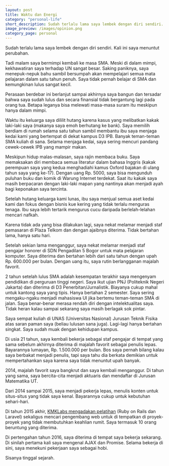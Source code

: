 ```yaml
---
layout: post
title: Waktu dan Energi
category: "personal-life"
short_description: Sudah terlalu lama saya lembek dengan diri sendiri. Kali ini saya menuntut perubahan.
image_preview: /images/opinion.png
category_page: personal
---
```


Sudah terlalu lama saya lembek dengan diri sendiri. Kali ini saya menuntut
perubahan.

Tadi malam saya bermimpi kembali ke masa SMA. Meski di dalam mimpi,
kekhawatiran saya terhadap UN sangat besar. Saking paniknya, saya menepuk-nepuk
bahu sambil bersumpah akan mempelajari semua mata pelajaran dalam satu tahun
penuh. Saya tidak pernah belajar di SMA dan kemungkinan lulus sangat kecil.

Perasaan berdebar ini berlanjut sampai akhirnya saya bangun dan tersadar bahwa
saya sudah lulus dan secara finansial tidak bergantung lagi pada orang tua.
Betapa leganya bisa melewati masa-masa suram itu meskipun hanya dalam mimpi.

Waktu itu keluarga saya dililit hutang karena kasus yang melibatkan
kakak laki-laki saya (makanya saya emoh berhutang ke bank). Saya memilih
berdiam di rumah selama satu tahun sambil membantu ibu saya menjaga kedai kami
yang bertempat di dekat kampus D3 IPB. Banyak teman-teman SMA kuliah di sana.
Selama menjaga kedai, saya sering mencuri pandang cewek-cewek IPB yang mampir
makan.

Meskipun hidup malas-malasan, saya rajin membaca buku. Saya memaksakan
diri membaca semua literatur dalam bahasa Inggris (kakak perempuan saya yang
kedua menghadiahi kamus Oxford bajakan di ulang tahun saya yang ke-17).
Dengan uang Rp. 5000, saya bisa mengunduh puluhan buku dan komik di Warung
Internet terdekat. Saat itu kakak saya masih berpacaran dengan laki-laki mapan
yang nantinya akan menjadi ayah bagi keponakan saya tercinta.

Setelah hutang keluarga kami lunas, ibu saya menjual semua aset kedai kami
dan fokus dengan bisnis kue kering yang tidak terlalu menguras tenaga. Ibu saya
lebih tertarik mengurus cucu daripada berlelah-lelahan mencari nafkah.

Karena tidak ada yang bisa dilakukan lagi, saya nekat melamar menjadi staf
pemasaran di Plaza Telkom dan dengan ajaibnya diterima. Tidak bertahan lama,
hanya satu hari.

Setelah sekian lama menganggur, saya nekat melamar menjadi staf pengajar honorer
di SDN Pengadilan 5 Bogor untuk mata pelajaran komputer. Saya diterima
dan bertahan lebih dari satu tahun dengan upah Rp. 600.000 per bulan. Dengan
uang itu, saya rutin berlangganan majalah favorit.

2 tahun setelah lulus SMA adalah kesempatan terakhir saya mengenyam pendidikan
di perguruan tinggi negeri. Saya ikut ujian PNJ (Politeknik Negeri Jakarta)
dan diterima di D3 Penerbitan/Jurnalistik. Biayanya cukup mahal untuk kantong
saya yang tipis. Hanya bertahan 2 semester. Saya sering mengaku-ngaku menjadi
mahasiswa UI jika bertemu teman-teman SMA di jalan. Saya benar-benar merasa
rendah diri dengan intelektualitas saya. Tidak heran kalau sampai sekarang
saya masih berlagak sok pintar.

Saya sempat kuliah di UNAS (Universitas Nasional) Jurusan Teknik Fisika atas
saran paman saya (beliau lulusan sana juga). Lagi-lagi hanya bertahan singkat.
Saya sudah muak dengan kehidupan kampus.

Di usia 21 tahun, saya kembali bekerja sebagai staf pengajar di tempat yang
sama sebelum akhirnya diterima di majalah favorit sebagai penulis lepas.
Bayarannya lumayan, Rp. 1.500.000 per bulan. Bos saya pernah bilang
kalau saya berbakat menjadi penulis, tapi saya tahu dia berkata demikian
untuk mempertahankan saya karena saya tidak menuntut upah banyak.

2014, majalah favorit saya bangkrut dan saya kembali menganggur.
Di tahun yang sama, saya bercita-cita menjadi aktuaris dan mendaftar di
Jurusan Matematika UT.

Dari 2014 sampai 2015, saya menjadi pekerja lepas, menulis konten untuk
situs-situs yang tidak saya kenal. Bayarannya cukup untuk kebutuhan
sehari-hari.

Di tahun 2015 akhir, [KMKLabs mengadakan pelatihan](https://www.kmkonline.co.id/akademi)
(Ruby on Rails dan Laravel) sekaligus mencari pengembang web untuk di tempatkan
di proyek-proyek yang tidak membutuhkan keahlian rumit. Saya termasuk 10 orang
beruntung yang diterima.

Di pertengahan tahun 2016, saya diterima di tempat saya bekerja sekarang. Di
sinilah pertama kali saya mengenal AJAX dan Promise. Selama bekerja di sini,
saya menekuni pekerjaan saya sebagai hobi.

Sisanya tinggal sejarah.
